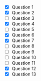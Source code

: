 - [x] Question 1
- [x] Question 2
- [ ] Question 3
- [x] Question 4
- [ ] Question 5
- [x] Question 6
- [x] Question 7
- [ ] Question 8
- [ ] Question 9
- [ ] Question 10
- [ ] Question 11
- [x] Question 12
- [x] Question 13
